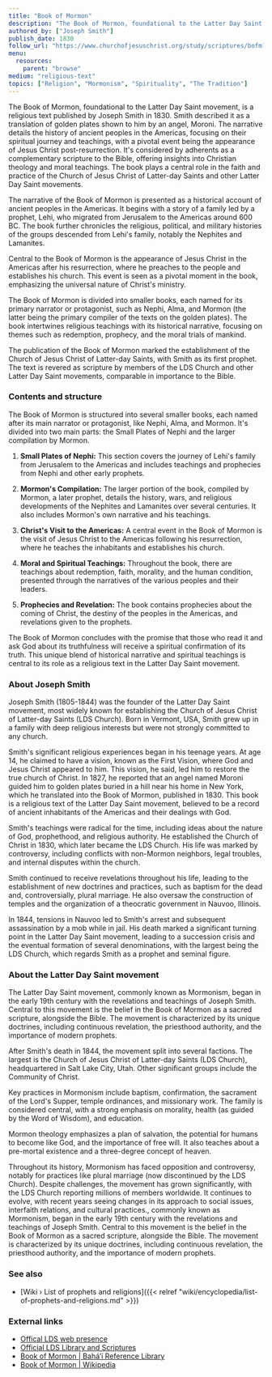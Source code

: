 ```yaml
---
title: "Book of Mormon"
description: "The Book of Mormon, foundational to the Latter Day Saint movement, is a religious text published by Joseph Smith in 1830. Smith described it as a translation of golden plates shown to him by an angel, Moroni. The narrative details the history of ancient peoples in the Americas, focusing on their spiritual journey and teachings, with a pivotal event being the appearance of Jesus Christ post-resurrection. It's considered by adherents as a complementary scripture to the Bible, offering insights into Christian theology and moral teachings. The book plays a central role in the faith and practice of the Church of Jesus Christ of Latter-day Saints and other Latter Day Saint movements."
authored_by: ["Joseph Smith"]
publish_date: 1830
follow_url: "https://www.churchofjesuschrist.org/study/scriptures/bofm?lang=eng"
menu:
  resources:
    parent: "browse"
medium: "religious-text"
topics: ["Religion", "Mormonism", "Spirituality", "The Tradition"]
---
```


The Book of Mormon, foundational to the Latter Day Saint movement, is a religious text published by Joseph Smith in 1830. Smith described it as a translation of golden plates shown to him by an angel, Moroni. The narrative details the history of ancient peoples in the Americas, focusing on their spiritual journey and teachings, with a pivotal event being the appearance of Jesus Christ post-resurrection. It's considered by adherents as a complementary scripture to the Bible, offering insights into Christian theology and moral teachings. The book plays a central role in the faith and practice of the Church of Jesus Christ of Latter-day Saints and other Latter Day Saint movements.

The narrative of the Book of Mormon is presented as a historical account of ancient peoples in the Americas. It begins with a story of a family led by a prophet, Lehi, who migrated from Jerusalem to the Americas around 600 BC. The book further chronicles the religious, political, and military histories of the groups descended from Lehi's family, notably the Nephites and Lamanites.

Central to the Book of Mormon is the appearance of Jesus Christ in the Americas after his resurrection, where he preaches to the people and establishes his church. This event is seen as a pivotal moment in the book, emphasizing the universal nature of Christ's ministry.

The Book of Mormon is divided into smaller books, each named for its primary narrator or protagonist, such as Nephi, Alma, and Mormon (the latter being the primary compiler of the texts on the golden plates). The book intertwines religious teachings with its historical narrative, focusing on themes such as redemption, prophecy, and the moral trials of mankind.

The publication of the Book of Mormon marked the establishment of the Church of Jesus Christ of Latter-day Saints, with Smith as its first prophet. The text is revered as scripture by members of the LDS Church and other Latter Day Saint movements, comparable in importance to the Bible.

### Contents and structure

The Book of Mormon is structured into several smaller books, each named after its main narrator or protagonist, like Nephi, Alma, and Mormon. It's divided into two main parts: the Small Plates of Nephi and the larger compilation by Mormon.

1. **Small Plates of Nephi:** This section covers the journey of Lehi's family from Jerusalem to the Americas and includes teachings and prophecies from Nephi and other early prophets.

2. **Mormon's Compilation:** The larger portion of the book, compiled by Mormon, a later prophet, details the history, wars, and religious developments of the Nephites and Lamanites over several centuries. It also includes Mormon's own narrative and his teachings.

3. **Christ's Visit to the Americas:** A central event in the Book of Mormon is the visit of Jesus Christ to the Americas following his resurrection, where he teaches the inhabitants and establishes his church.

4. **Moral and Spiritual Teachings:** Throughout the book, there are teachings about redemption, faith, morality, and the human condition, presented through the narratives of the various peoples and their leaders.

5. **Prophecies and Revelation:** The book contains prophecies about the coming of Christ, the destiny of the peoples in the Americas, and revelations given to the prophets.

The Book of Mormon concludes with the promise that those who read it and ask God about its truthfulness will receive a spiritual confirmation of its truth. This unique blend of historical narrative and spiritual teachings is central to its role as a religious text in the Latter Day Saint movement.


### About Joseph Smith

Joseph Smith (1805-1844) was the founder of the Latter Day Saint movement, most widely known for establishing the Church of Jesus Christ of Latter-day Saints (LDS Church). Born in Vermont, USA, Smith grew up in a family with deep religious interests but were not strongly committed to any church.

Smith's significant religious experiences began in his teenage years. At age 14, he claimed to have a vision, known as the First Vision, where God and Jesus Christ appeared to him. This vision, he said, led him to restore the true church of Christ. In 1827, he reported that an angel named Moroni guided him to golden plates buried in a hill near his home in New York, which he translated into the Book of Mormon, published in 1830. This book is a religious text of the Latter Day Saint movement, believed to be a record of ancient inhabitants of the Americas and their dealings with God.

Smith's teachings were radical for the time, including ideas about the nature of God, prophethood, and religious authority. He established the Church of Christ in 1830, which later became the LDS Church. His life was marked by controversy, including conflicts with non-Mormon neighbors, legal troubles, and internal disputes within the church.

Smith continued to receive revelations throughout his life, leading to the establishment of new doctrines and practices, such as baptism for the dead and, controversially, plural marriage. He also oversaw the construction of temples and the organization of a theocratic government in Nauvoo, Illinois.

In 1844, tensions in Nauvoo led to Smith's arrest and subsequent assassination by a mob while in jail. His death marked a significant turning point in the Latter Day Saint movement, leading to a succession crisis and the eventual formation of several denominations, with the largest being the LDS Church, which regards Smith as a prophet and seminal figure.

### About the Latter Day Saint movement

The Latter Day Saint movement, commonly known as Mormonism, began in the early 19th century with the revelations and teachings of Joseph Smith. Central to this movement is the belief in the Book of Mormon as a sacred scripture, alongside the Bible. The movement is characterized by its unique doctrines, including continuous revelation, the priesthood authority, and the importance of modern prophets.

After Smith's death in 1844, the movement split into several factions. The largest is the Church of Jesus Christ of Latter-day Saints (LDS Church), headquartered in Salt Lake City, Utah. Other significant groups include the Community of Christ.

Key practices in Mormonism include baptism, confirmation, the sacrament of the Lord's Supper, temple ordinances, and missionary work. The family is considered central, with a strong emphasis on morality, health (as guided by the Word of Wisdom), and education.

Mormon theology emphasizes a plan of salvation, the potential for humans to become like God, and the importance of free will. It also teaches about a pre-mortal existence and a three-degree concept of heaven.

Throughout its history, Mormonism has faced opposition and controversy, notably for practices like plural marriage (now discontinued by the LDS Church). Despite challenges, the movement has grown significantly, with the LDS Church reporting millions of members worldwide. It continues to evolve, with recent years seeing changes in its approach to social issues, interfaith relations, and cultural practices., commonly known as Mormonism, began in the early 19th century with the revelations and teachings of Joseph Smith. Central to this movement is the belief in the Book of Mormon as a sacred scripture, alongside the Bible. The movement is characterized by its unique doctrines, including continuous revelation, the priesthood authority, and the importance of modern prophets.

### See also

- [Wiki › List of prophets and religions]({{< relref "wiki/encyclopedia/list-of-prophets-and-religions.md" >}})

### External links

- [Offical LDS web presence](https://www.churchofjesuschrist.org/?lang=eng)
- [Official LDS Library and Scriptures](https://www.churchofjesuschrist.org/study/scriptures?lang=eng)
- [Book of Mormon | Bahá’í Reference Library](https://www.churchofjesuschrist.org/study/scriptures/bofm?lang=eng)
- [Book of Mormon | Wikipedia](https://en.wikipedia.org/wiki/Book_of_Mormon)